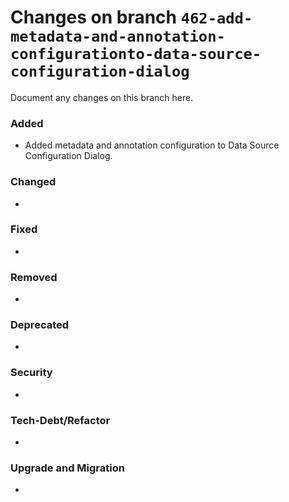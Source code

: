 # Changes on branch `462-add-metadata-and-annotation-configurationto-data-source-configuration-dialog`
Document any changes on this branch here.
### Added
- Added metadata and annotation configuration to Data Source Configuration Dialog. 

### Changed
- 

### Fixed
- 

### Removed
- 

### Deprecated
- 

### Security
- 

### Tech-Debt/Refactor
- 

### Upgrade and Migration
- 
